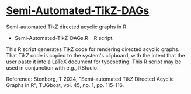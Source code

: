 # [Semi-Automated-TikZ-DAGs](https://github.com/tstenborg/Semi-Automated-TikZ-DAGs)

Semi-automated TikZ directed acyclic graphs in R.

- Semi-Automated-TikZ-DAGs.R &nbsp;&nbsp; R script.

This R script generates TikZ code for rendering directed acyclic graphs. That TikZ code is copied to the system's clipboard, with the intent that the user paste it into a LaTeX document for typesetting. This R script may be used in conjunction with e.g., RStudio.

Reference: Stenborg, T 2024, "Semi-automated TikZ Directed Acyclic Graphs in R", TUGboat, vol. 45, no. 1, pp. 115-116.
